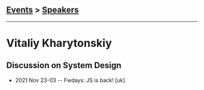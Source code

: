 ## [Events](../README.md) > [Speakers](../speakers.md)
---

# Vitaliy Kharytonskiy

## Discussion on System Design
- 2021 Nov 23-03 -- Fwdays: JS is back! [uk]   
